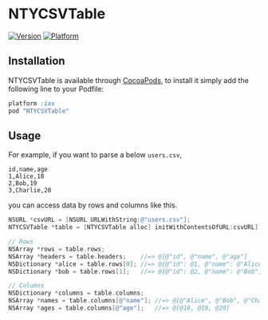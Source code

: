 # NTYCSVTable

[![Version](http://cocoapod-badges.herokuapp.com/v/NTYCSVTable/badge.png)](http://cocoadocs.org/docsets/NTYCSVTable)
[![Platform](http://cocoapod-badges.herokuapp.com/p/NTYCSVTable/badge.png)](http://cocoadocs.org/docsets/NTYCSVTable)

## Installation

NTYCSVTable is available through [CocoaPods](http://cocoapods.org), to install it simply add the following line to your Podfile:

```ruby
platform :ios
pod "NTYCSVTable"
```

## Usage

For example, if you want to parse a below `users.csv`,

```csv
id,name,age
1,Alice,18
2,Bob,19
3,Charlie,20
```

you can access data by rows and columns like this.

```objective-c
NSURL *csvURL = [NSURL URLWithString:@"users.csv"];
NTYCSVTable *table = [NTYCSVTable alloc] initWithContentsOfURL:csvURL];

// Rows
NSArray *rows = table.rows;
NSArray *headers = table.headers;    //=> @[@"id", @"name", @"age"]
NSDictionary *alice = table.rows[0]; //=> @{@"id": @1, @"name": @"Alice", @"age": @18}
NSDictionary *bob = table.rows[1];   //=> @{@"id": @2, @"name": @"Bob", @"age": @19}

// Columns
NSDictionary *columns = table.columns;
NSArray *names = table.columns[@"name"]; //=> @[@"Alice", @"Bob", @"Charlie"]
NSArray *ages = table.columns[@"age"];   //=> @[@18, @19, @20]
```
